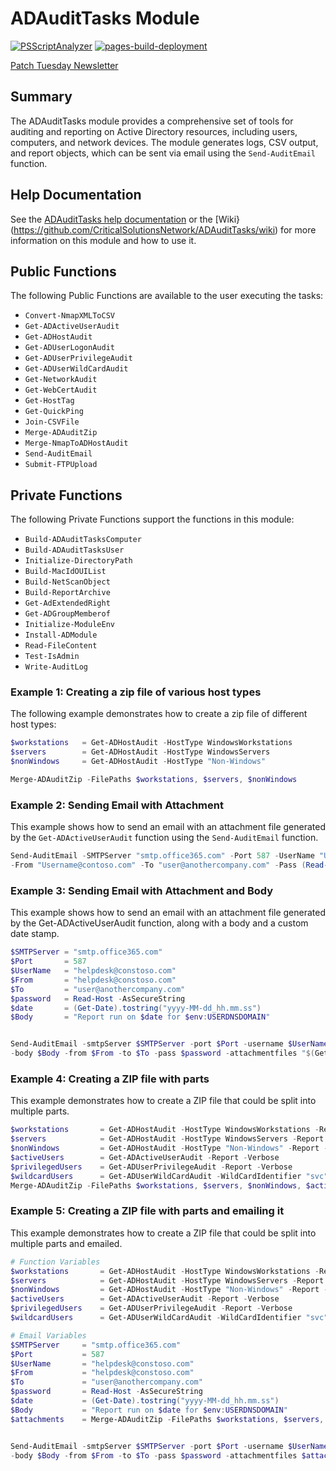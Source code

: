 # ADAuditTasks Module
[![PSScriptAnalyzer](https://github.com/CriticalSolutionsNetwork/ADAuditTasks/actions/workflows/powershell.yml/badge.svg)](https://github.com/CriticalSolutionsNetwork/ADAuditTasks/actions/workflows/powershell.yml)
[![pages-build-deployment](https://github.com/CriticalSolutionsNetwork/ADAuditTasks/actions/workflows/pages/pages-build-deployment/badge.svg)](https://github.com/CriticalSolutionsNetwork/ADAuditTasks/actions/workflows/pages/pages-build-deployment)

[Patch Tuesday Newsletter](https://patchtuesday.criticalsolutions.net/)
## Summary

The ADAuditTasks module provides a comprehensive set of tools for auditing and reporting on Active Directory resources, including users, computers, and network devices. The module generates logs, CSV output, and report objects, which can be sent via email using the `Send-AuditEmail` function.

## Help Documentation

See the [ADAuditTasks help documentation](https://criticalsolutionsnetwork.github.io/ADAuditTasks/) or the [Wiki}(https://github.com/CriticalSolutionsNetwork/ADAuditTasks/wiki) for more information on this module and how to use it.

## Public Functions

The following Public Functions are available to the user executing the tasks:

- `Convert-NmapXMLToCSV`
- `Get-ADActiveUserAudit`
- `Get-ADHostAudit`
- `Get-ADUserLogonAudit`
- `Get-ADUserPrivilegeAudit`
- `Get-ADUserWildCardAudit`
- `Get-NetworkAudit`
- `Get-WebCertAudit`
- `Get-HostTag`
- `Get-QuickPing`
- `Join-CSVFile`
- `Merge-ADAuditZip`
- `Merge-NmapToADHostAudit`
- `Send-AuditEmail`
- `Submit-FTPUpload`

## Private Functions

The following Private Functions support the functions in this module:

- `Build-ADAuditTasksComputer`
- `Build-ADAuditTasksUser`
- `Initialize-DirectoryPath`
- `Build-MacIdOUIList`
- `Build-NetScanObject`
- `Build-ReportArchive`
- `Get-AdExtendedRight`
- `Get-ADGroupMemberof`
- `Initialize-ModuleEnv`
- `Install-ADModule`
- `Read-FileContent`
- `Test-IsAdmin`
- `Write-AuditLog`


### Example 1: Creating a zip file of various host types

The following example demonstrates how to create a zip file of different host types:

```powershell
$workstations   = Get-ADHostAudit -HostType WindowsWorkstations
$servers        = Get-ADHostAudit -HostType WindowsServers
$nonWindows     = Get-ADHostAudit -HostType "Non-Windows"

Merge-ADAuditZip -FilePaths $workstations, $servers, $nonWindows
```
### Example 2: Sending Email with **Attachment**

This example shows how to send an email with an attachment file generated by the `Get-ADActiveUserAudit` function using the `Send-AuditEmail` function.

```powershell
Send-AuditEmail -SMTPServer "smtp.office365.com" -Port 587 -UserName "Username@contoso.com" `
-From "Username@contoso.com" -To "user@anothercompany.com" -Pass (Read-Host -AsSecureString) -AttachmentFiles "$(Get-ADActiveUserAudit -Report)" -SSL
```
### Example 3: Sending Email with Attachment and Body
This example shows how to send an email with an attachment file generated by the Get-ADActiveUserAudit function, along with a body and a custom date stamp.

```powershell
$SMTPServer = "smtp.office365.com"
$Port       = 587
$UserName   = "helpdesk@constoso.com"
$From       = "helpdesk@constoso.com"
$To         = "user@anothercompany.com"
$password   = Read-Host -AsSecureString
$date       = (Get-Date).tostring("yyyy-MM-dd_hh.mm.ss")
$Body       = "Report run on $date for $env:USERDNSDOMAIN"


Send-AuditEmail -smtpServer $SMTPServer -port $Port -username $UserName `
-body $Body -from $From -to $To -pass $password -attachmentfiles "$(Get-ADActiveUserAudit -Report)" -ssl
```

### Example 4: Creating a ZIP file with parts

This example demonstrates how to create a ZIP file that could be split into multiple parts. 

```powershell
$workstations       = Get-ADHostAudit -HostType WindowsWorkstations -Report -Verbose
$servers            = Get-ADHostAudit -HostType WindowsServers -Report -Verbose
$nonWindows         = Get-ADHostAudit -HostType "Non-Windows" -Report -Verbose
$activeUsers        = Get-ADActiveUserAudit -Report -Verbose
$privilegedUsers    = Get-ADUserPrivilegeAudit -Report -Verbose
$wildcardUsers      = Get-ADUserWildCardAudit -WildCardIdentifier "svc" -Report -Verbose
Merge-ADAuditZip -FilePaths $workstations, $servers, $nonWindows, $activeUsers, $privilegedUsers, $wildcardUsers -MaxFileSize 100MB -OutputFolder "C:\Temp" -OpenDirectory
```
### Example 5: Creating a ZIP file with parts and emailing it

This example demonstrates how to create a ZIP file that could be split into multiple parts and emailed.

```powershell
# Function Variables
$workstations       = Get-ADHostAudit -HostType WindowsWorkstations -Report -Verbose
$servers            = Get-ADHostAudit -HostType WindowsServers -Report -Verbose
$nonWindows         = Get-ADHostAudit -HostType "Non-Windows" -Report -Verbose
$activeUsers        = Get-ADActiveUserAudit -Report -Verbose
$privilegedUsers    = Get-ADUserPrivilegeAudit -Report -Verbose
$wildcardUsers      = Get-ADUserWildCardAudit -WildCardIdentifier "svc" -Report -Verbose

# Email Variables
$SMTPServer     = "smtp.office365.com"
$Port           = 587
$UserName       = "helpdesk@constoso.com"
$From           = "helpdesk@constoso.com"
$To             = "user@anothercompany.com"
$password       = Read-Host -AsSecureString
$date           = (Get-Date).tostring("yyyy-MM-dd_hh.mm.ss")
$Body           = "Report run on $date for $env:USERDNSDOMAIN"
$attachments    = Merge-ADAuditZip -FilePaths $workstations, $servers, $nonWindows, $activeUsers, $privilegedUsers, $wildcardUsers


Send-AuditEmail -smtpServer $SMTPServer -port $Port -username $UserName `
-body $Body -from $From -to $To -pass $password -attachmentfiles $attachments -ssl
```
